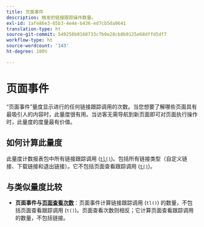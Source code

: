 ```yaml
---
title: 页面事件
description: 触发的链接跟踪操作数量。
exl-id: 1afe86e3-65b3-4e4e-b436-ed7cb5da9641
translation-type: ht
source-git-commit: 549258b0168733c7b0e28cb8b9125e68dffd5df7
workflow-type: ht
source-wordcount: '143'
ht-degree: 100%

---
```


# 页面事件

“页面事件”量度显示进行的任何链接跟踪调用的次数。当您想要了解哪些页面具有最吸引人的内容时，此量度很有用。当访客无需导航到新页面即可对页面执行操作时，此量度的度量最有价值。

## 如何计算此量度

此量度计数报表包中所有链接跟踪调用 ([`tl()`](/help/implement/vars/functions/tl-method.md))。包括所有链接类型（自定义链接、下载链接和退出链接）。它不包括页面查看跟踪调用 ([`t()`](/help/implement/vars/functions/t-method.md))。

## 与类似量度比较

* **页面事件与[页面查看次数](page-views.md)**：页面事件计算链接跟踪调用 (`tl()`) 的数量，不包括页面查看跟踪调用 (`t()`)。页面查看次数则相反；它计算页面查看跟踪调用的数量，不包括链接。
